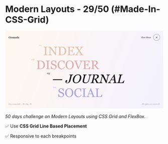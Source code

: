 # Modern Layouts - 29/50 (#Made-In-CSS-Grid)

![Screenshot](/assets/screenshot/layout-29-screenshot.png)

_50 days challenge on Modern Layouts using CSS Grid and FlexBox._

✅ Use **CSS Grid Line Based Placement**

✅ Responsive to each breakpoints

